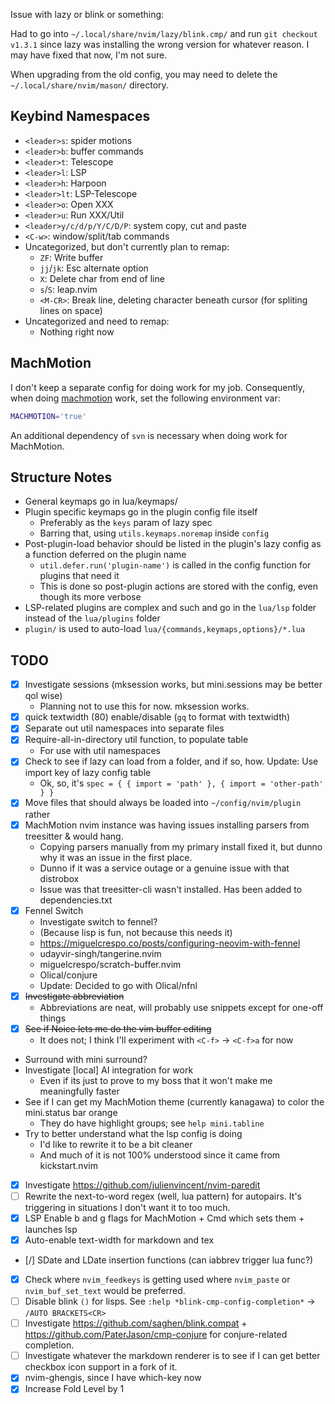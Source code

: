 Issue with lazy or blink or something:

Had to go into `~/.local/share/nvim/lazy/blink.cmp/` and run `git checkout v1.3.1`
since lazy was installing the wrong version for whatever reason.
I may have fixed that now, I'm not sure.

When upgrading from the old config, you may need to delete the `~/.local/share/nvim/mason/` directory.

## Keybind Namespaces

- `<leader>s`: spider motions
- `<leader>b`: buffer commands
- `<leader>t`: Telescope
- `<leader>l`: LSP
- `<leader>h`: Harpoon
- `<leader>lt`: LSP-Telescope
- `<leader>o`: Open XXX
- `<leader>u`: Run XXX/Util
- `<leader>y/c/d/p/Y/C/D/P`: system copy, cut and paste
- `<C-w>`: window/split/tab commands
- Uncategorized, but don't currently plan to remap:
    - `ZF`: Write buffer
    - `jj`/`jk`: Esc alternate option
    - `X`: Delete char from end of line
    - `s`/`S`: leap.nvim
    - `<M-CR>`: Break line, deleting character beneath cursor (for spliting
      lines on space)
- Uncategorized and need to remap:
    - Nothing right now

## MachMotion

I don't keep a separate config for doing work for my job.
Consequently, when doing [machmotion](<https://machmotion.com>) work, set the following environment var:

```bash
MACHMOTION='true'
```

An additional dependency of `svn` is necessary when doing work for MachMotion.

## Structure Notes

- General keymaps go in lua/keymaps/
- Plugin specific keymaps go in the plugin config file itself
    - Preferably as the `keys` param of lazy spec
    - Barring that, using `utils.keymaps.noremap` inside `config`
- Post-plugin-load behavior should be listed in the plugin's lazy config as a function deferred on the plugin name
    - `util.defer.run('plugin-name')` is called in the config function for plugins that need it
    - This is done so post-plugin actions are stored with the config, even though its more verbose
- LSP-related plugins are complex and such and go in the `lua/lsp` folder instead of the `lua/plugins` folder
- `plugin/` is used to auto-load `lua/{commands,keymaps,options}/*.lua`

## TODO

- [x] Investigate sessions (mksession works, but mini.sessions may be better qol
    wise)
    - Planning not to use this for now. mksession works.
- [x] quick textwidth (80) enable/disable (`gq` to format with textwidth)
- [x] Separate out util namespaces into separate files
- [x] Require-all-in-directory util function, to populate table
    - For use with util namespaces
- [x] Check to see if lazy can load from a folder, and if so, how. Update: Use
    import key of lazy config table
    - Ok, so, it's `spec = { { import = 'path' }, { import = 'other-path' } }`
- [x] Move files that should always be loaded into `~/config/nvim/plugin` rather
- [x] MachMotion nvim instance was having issues installing parsers from treesitter & would hang.
    - Copying parsers manually from my primary install fixed it, but dunno why it was an issue in the first place.
    - Dunno if it was a service outage or a genuine issue with that distrobox
    - Issue was that treesitter-cli wasn't installed. Has been added to dependencies.txt
- [x] Fennel Switch
    - Investigate switch to fennel?
    - (Because lisp is fun, not because this needs it)
    - https://miguelcrespo.co/posts/configuring-neovim-with-fennel
    - udayvir-singh/tangerine.nvim
    - miguelcrespo/scratch-buffer.nvim
    - Olical/conjure
    - Update: Decided to go with Olical/nfnl
- [x] ~~Investigate abbreviation~~
    - Abbreviations are neat, will probably use snippets except for one-off things
- [x] ~~See if Noice lets me do the vim buffer editing~~
    - It does not; I think I'll experiment with `<C-f>` -> `<C-f>a` for now
- Surround with mini surround?
- Investigate [local] AI integration for work
    - Even if its just to prove to my boss that it won't make me meaningfully
        faster
- See if I can get my MachMotion theme (currently kanagawa) to color the
    mini.status bar orange
    - They do have highlight groups; see `help mini.tabline`
- Try to better understand what the lsp config is doing
    - I'd like to rewrite it to be a bit cleaner
    - And much of it is not 100% understood since it came from kickstart.nvim
- [x] Investigate https://github.com/julienvincent/nvim-paredit
- [ ] Rewrite the next-to-word regex (well, lua pattern) for autopairs. It's triggering in situations I don't want it to too much.
- [x] LSP Enable b and g flags for MachMotion + Cmd which sets them + launches lsp
- [x] Auto-enable text-width for markdown and tex
- [/] SDate and LDate insertion functions (can iabbrev trigger lua func?)
- [x] Check where `nvim_feedkeys` is getting used where `nvim_paste` or
  `nvim_buf_set_text` would be preferred.
- [ ] Disable blink `()` for lisps. See `:help *blink-cmp-config-completion*` ->
  `/AUTO BRACKETS<CR>`
- [ ] Investigate https://github.com/saghen/blink.compat + https://github.com/PaterJason/cmp-conjure for conjure-related completion.
- [ ] Investigate whatever the markdown renderer is to see if I can get better
  checkbox icon support in a fork of it.
- [x] nvim-ghengis, since I have which-key now
- [x] Increase Fold Level by 1
